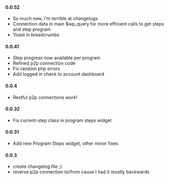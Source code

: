 #### 0.0.52
* So much new, i'm terrible at changelogs
* Connection data in main $wp_query for more efficient calls to get steps and step program
* Yoast in breadcrumbs

#### 0.0.41
* Step progress now available per program
* Refined p2p connection code
* Fix random php errors
* Add logged in check to account dashboard

#### 0.0.4
* Restful p2p connections work!

#### 0.0.32
* Fix current-step class in program steps widget

#### 0.0.31
* Add new Program Steps widget, other minor fixes

#### 0.0.3
* create changelog file ;)
* reverse p2p connection to/from cause I had it mostly backwards
